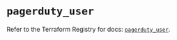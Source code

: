 # `pagerduty_user`

Refer to the Terraform Registry for docs: [`pagerduty_user`](https://registry.terraform.io/providers/pagerduty/pagerduty/3.22.0/docs/resources/user).
